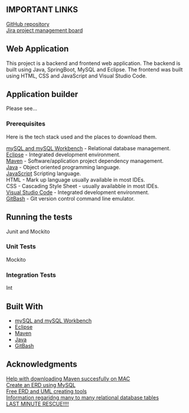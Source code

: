 ## IMPORTANT LINKS  
[GitHub repository](https://github.com/JehadAbdelBaqi/Web-Application-Project)  
[Jira project management board](https://project-lucius.atlassian.net/jira/software/projects/HWA)

## Web Application

This project is a backend and frontend web application. The backend is built using Java, SpringBoot, MySQL and Eclipse. The frontend was built using HTML, CSS and JavaScript and Visual Studio Code.

## Application builder

Please see...

### Prerequisites

Here is the tech stack used and the places to download them.

[mySQL and mySQL Workbench](https://www.mysql.com/) - Relational database management.  
[Eclipse](https://www.eclipse.org/ide/) - Integrated development environment.  
[Maven](https://maven.apache.org/) - Software/application project dependency management.  
[Java](https://www.java.com/en/) - Object oriented programming language.  
[JavaScript](https://www.javascript.com/) Scripting language.  
HTML - Mark up language usually available in most IDEs.  
CSS - Cascading Style Sheet - usually availabble in most IDEs.  
[Visual Studio Code](https://code.visualstudio.com/) - Integrated development environment.  
[GitBash](https://git-scm.com/downloads) - Git version control command line emulator.  


## Running the tests

Junit and Mockito

### Unit Tests 

Mockito

### Integration Tests 

Int

## Built With

* [mySQL and mySQL Workbench](https://www.mysql.com/)  
* [Eclipse](https://www.eclipse.org/ide/)   
* [Maven](https://maven.apache.org/)  
* [Java](https://www.java.com/en/)   
* [GitBash](https://git-scm.com/downloads) 



## Acknowledgments

[Help with downloading Maven succesfully on MAC](https://www.youtube.com/watch?v=j0OnSAP-KtU)   
[Create an ERD using MySQL](https://www.youtube.com/watch?v=E73JoLzNadc)  
[Free ERD and UML creating tools](https://online.visual-paradigm.com)  
[Information regaridng many to many relational database tables](https://support.microsoft.com/en-us/office/video-create-many-to-many-relationships-e65bcc53-8e1c-444a-b4fb-1c0b8c1f5653)  
[LAST MINUTE RESCUE!!!!](https://www.youtube.com/watch?v=IeL7iq7Lb90)
